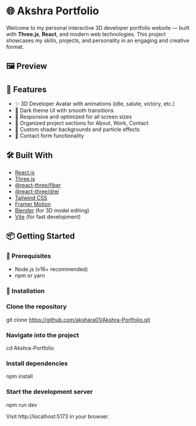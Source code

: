 # 🌐 Akshra Portfolio

Welcome to my personal interactive 3D developer portfolio website — built with **Three.js**, **React**, and modern web technologies. This project showcases my skills, projects, and personality in an engaging and creative format.



## 🖼️ Preview





## 🚀 Features

- ✨ 3D Developer Avatar with animations (idle, salute, victory, etc.)
- 🌙 Dark theme UI with smooth transitions
- 📱 Responsive and optimized for all screen sizes
- 📁 Organized project sections for About, Work, Contact
- 🎨 Custom shader backgrounds and particle effects
- 💬 Contact form functionality



## 🛠️ Built With

- [React.js](https://reactjs.org/)
- [Three.js](https://threejs.org/)
- [@react-three/fiber](https://docs.pmnd.rs/react-three-fiber)
- [@react-three/drei](https://github.com/pmndrs/drei)
- [Tailwind CSS](https://tailwindcss.com/)
- [Framer Motion](https://www.framer.com/motion/)
- [Blender](https://www.blender.org/) (for 3D model editing)
- [Vite](https://vitejs.dev/) (for fast development)



## 📦 Getting Started

### 🔧 Prerequisites
- Node.js (v16+ recommended)
- npm or yarn

### 🧪 Installation

### Clone the repository
git clone https://github.com/akshara01/Akshra-Portfolio.git

### Navigate into the project
cd Akshra-Portfolio

### Install dependencies
npm install

### Start the development server
npm run dev

Visit http://localhost:5173 in your browser.
